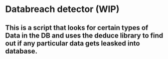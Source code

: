 # Databreach detector (WIP)
## This is a script that looks for certain types of Data in the DB and uses the deduce library to find out if any particular data gets leasked into database.
